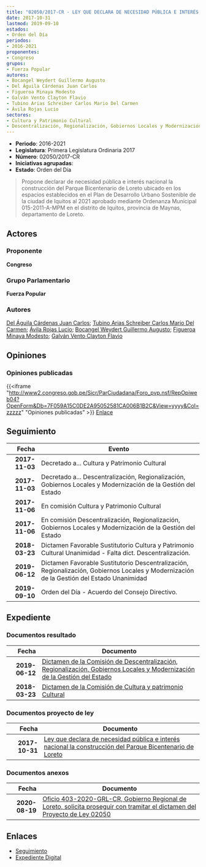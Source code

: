 ```yaml
---
title: "02050/2017-CR - LEY QUE DECLARA DE NECESIDAD PÚBLICA E INTERÉS NACIONAL LA CONSTRUCCIÓN DEL PARQUE BICENTENARIO DE LORETO"
date: 2017-10-31
lastmod: 2019-09-10
estados:
- Orden del Día
periodos:
- 2016-2021
proponentes:
- Congreso
grupos:
- Fuerza Popular
autores:
- Bocangel Weydert Guillermo Augusto
- Del Águila Cárdenas Juan Carlos
- Figueroa Minaya Modesto
- Galván Vento Clayton Flavio
- Tubino Arias Schreiber Carlos Mario Del Carmen
- Ávila Rojas Lucio
sectores:
- Cultura y Patrimonio Cultural
- Descentralización, Regionalización, Gobiernos Locales y Modernización de la Gestión del Estado
---
```

- **Periodo**: 2016-2021
- **Legislatura**: Primera Legislatura Ordinaria 2017
- **Número**: 02050/2017-CR
- **Iniciativas agrupadas**: 
- **Estado**: Orden del Día

> Propone declarar de necesidad pública e interés nacional la construcción del Parque Bicentenario de Loreto ubicado en los espacios establecidos en el Plan de Desarrollo Urbano Sostenible de la ciudad de Iquitos al 2021 aprobado mediante Ordenanza Municipal 015-2011-A-MPM en el distrito de Iquitos, provincia de Maynas, departamento de Loreto.


## Actores

### Proponente

**Congreso**

### Grupo Parlamentario

**Fuerza Popular**

### Autores

[Del Águila Cárdenas Juan Carlos](mailto:mailto:jdelaguila@congreso.gob.pe); [Tubino Arias Schreiber Carlos Mario Del Carmen](mailto:mailto:ctubino@congreso.gob.pe); [Ávila Rojas Lucio](mailto:mailto:lavilar@congreso.gob.pe); [Bocangel Weydert Guillermo Augusto](mailto:mailto:gbocangel@congreso.gob.pe); [Figueroa Minaya Modesto](mailto:mailto:mfigueroam@congreso.gob.pe); [Galván Vento Clayton Flavio](mailto:mailto:cgalvan@congreso.gob.pe)

## Opiniones

### Opiniones publicadas

{{<iframe "http://www2.congreso.gob.pe/Sicr/ParCiudadana/Foro_pvp.nsf/RepOpiweb04?OpenForm&Db=7F059A15C0DE2A95052581CA006B1B2C&View=yyyy&Col=zzzzz" "Opiniones publicadas" >}}
[Enlace](http://www2.congreso.gob.pe/Sicr/ParCiudadana/Foro_pvp.nsf/RepOpiweb04?OpenForm&Db=7F059A15C0DE2A95052581CA006B1B2C&View=yyyy&Col=zzzzz)


## Seguimiento

| Fecha | Evento |
|------:|--------|
| **2017-11-03** | Decretado a... Cultura y Patrimonio Cultural |
| **2017-11-03** | Decretado a... Descentralización, Regionalización, Gobiernos Locales y Modernización de la Gestión del Estado |
| **2017-11-06** | En comisión Cultura y Patrimonio Cultural |
| **2017-11-06** | En comisión Descentralización, Regionalización, Gobiernos Locales y Modernización de la Gestión del Estado |
| **2018-03-23** | Dictamen Favorable Sustitutorio Cultura y Patrimonio Cultural Unanimidad - Falta dict. Descentralización. |
| **2019-06-12** | Dictamen Favorable Sustitutorio Descentralización, Regionalización, Gobiernos Locales y Modernización de la Gestión del Estado Unanimidad |
| **2019-09-10** | Orden del Día - Acuerdo del Consejo Directivo. |

## Expediente

### Documentos resultado

| Fecha | Documento |
|------:|-----------|
| **2019-06-12** | [Dictamen de la Comisión de Descentralización, Regionalización, Gobiernos Locales y Modernización de la Gestión del Estado](http://www.leyes.congreso.gob.pe/Documentos/2016_2021/Dictamenes/Proyectos_de_Ley/02050DC08MAY20190612.pdf) |
| **2018-03-23** | [Dictamen de la Comisión de Cultura y patrimonio Cultural](http://www.leyes.congreso.gob.pe/Documentos/2016_2021/Dictamenes/Proyectos_de_Ley/02050DC05MAY20180323.pdf) |

### Documentos proyecto de ley

| Fecha | Documento |
|------:|-----------|
| **2017-10-31** | [Ley que declara de necesidad pública e interés nacional la construcción del Parque Bicentenario de Loreto](http://www.leyes.congreso.gob.pe/Documentos/2016_2021/Proyectos_de_Ley_y_de_Resoluciones_Legislativas/PL0205020171031.PDF) |

### Documentos anexos

| Fecha | Documento |
|------:|-----------|
| **2020-08-19** | [Oficio 403-2020-GRL-CR, Gobierno Regional de Loreto, solicita proseguir con tramitar el dictamen del Proyecto de Ley 02050](http://www.leyes.congreso.gob.pe/Documentos/2016_2021/Oficios/Otras_Instituciones/OFICIO-403-2020-GRL-CR.pdf) |

## Enlaces

- [Seguimiento](http://www2.congreso.gob.pe/Sicr/TraDocEstProc/CLProLey2016.nsf/f7fff46988ca05b1052578e100829cc7/fd479af2613e1a36052581ca0074a1e2?OpenDocument)
- [Expediente Digital](http://www2.congreso.gob.pe/Sicr/TraDocEstProc/Expvirt_2011.nsf/visbusqptramdoc1621/02050?opendocument)

